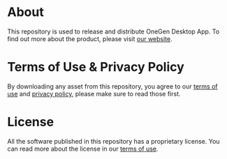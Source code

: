 # About

This repository is used to release and distribute OneGen Desktop App. To find out more about the product, please visit [our website](https://onegen.io).

# Terms of Use & Privacy Policy

By downloading any asset from this repository, you agree to our [terms of use](https://onegen.io/terms-of-use) and [privacy policy](https://onegen.io/privacy-policy), please make sure to read those first.

# License

All the software published in this repository has a proprietary license. You can read more about the license in our [terms of use](https://onegen.io/terms-of-use).
